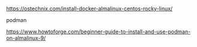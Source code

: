 https://ostechnix.com/install-docker-almalinux-centos-rocky-linux/


podman

https://www.howtoforge.com/beginner-guide-to-install-and-use-podman-on-almalinux-9/


